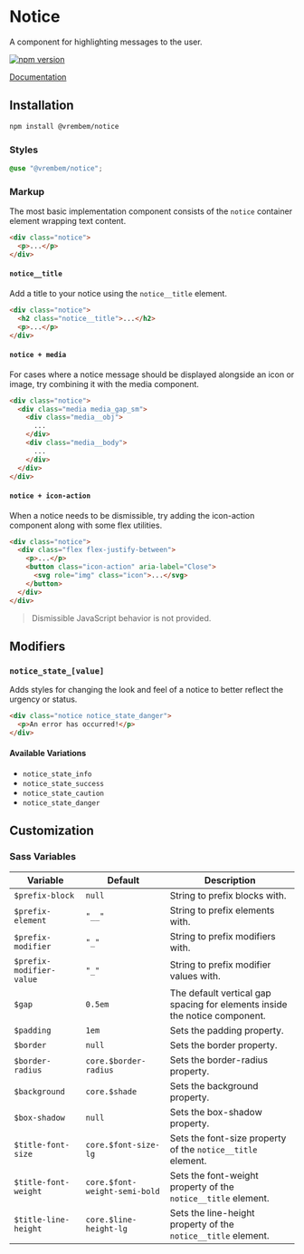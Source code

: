 # Notice

A component for highlighting messages to the user.

[![npm version](https://img.shields.io/npm/v/%40vrembem%2Fnotice.svg)](https://www.npmjs.com/package/%40vrembem%2Fnotice)

[Documentation](https://vrembem.com/packages/notice)

## Installation

```sh
npm install @vrembem/notice
```

### Styles

```scss
@use "@vrembem/notice";
```

### Markup

The most basic implementation component consists of the `notice` container element wrapping text content.

```html
<div class="notice">
  <p>...</p>
</div>
```

#### `notice__title`

Add a title to your notice using the `notice__title` element.

```html
<div class="notice">
  <h2 class="notice__title">...</h2>
  <p>...</p>
</div>
```

#### `notice + media`

For cases where a notice message should be displayed alongside an icon or image, try combining it with the media component.

```html
<div class="notice">
  <div class="media media_gap_sm">
    <div class="media__obj">
      ...
    </div>
    <div class="media__body">
      ...
    </div>
  </div>
</div>
```

#### `notice + icon-action`

When a notice needs to be dismissible, try adding the icon-action component along with some flex utilities.

```html
<div class="notice">
  <div class="flex flex-justify-between">
    <p>...</p>
    <button class="icon-action" aria-label="Close">
      <svg role="img" class="icon">...</svg>
    </button>
  </div>
</div>
```

> Dismissible JavaScript behavior is not provided.

## Modifiers

### `notice_state_[value]`

Adds styles for changing the look and feel of a notice to better reflect the urgency or status.

```html
<div class="notice notice_state_danger">
  <p>An error has occurred!</p>
</div>
```

#### Available Variations

- `notice_state_info`
- `notice_state_success`
- `notice_state_caution`
- `notice_state_danger`

## Customization

### Sass Variables

| Variable                 | Default                       | Description                                                                |
| ------------------------ | ----------------------------- | -------------------------------------------------------------------------- |
| `$prefix-block`          | `null`                        | String to prefix blocks with.                                              |
| `$prefix-element`        | `"__"`                        | String to prefix elements with.                                            |
| `$prefix-modifier`       | `"_"`                         | String to prefix modifiers with.                                           |
| `$prefix-modifier-value` | `"_"`                         | String to prefix modifier values with.                                     |
| `$gap`                   | `0.5em`                       | The default vertical gap spacing for elements inside the notice component. |
| `$padding`               | `1em`                         | Sets the padding property.                                                 |
| `$border`                | `null`                        | Sets the border property.                                                  |
| `$border-radius`         | `core.$border-radius`         | Sets the border-radius property.                                           |
| `$background`            | `core.$shade`                 | Sets the background property.                                              |
| `$box-shadow`            | `null`                        | Sets the box-shadow property.                                              |
| `$title-font-size`       | `core.$font-size-lg`          | Sets the font-size property of the `notice__title` element.                |
| `$title-font-weight`     | `core.$font-weight-semi-bold` | Sets the font-weight property of the `notice__title` element.              |
| `$title-line-height`     | `core.$line-height-lg`        | Sets the line-height property of the `notice__title` element.              |
